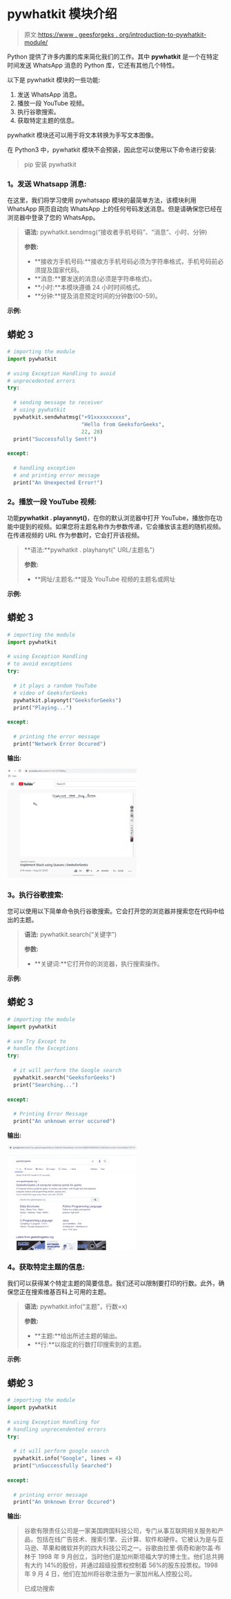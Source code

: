# pywhatkit 模块介绍

> 原文:[https://www . geesforgeks . org/introduction-to-pywhatkit-module/](https://www.geeksforgeeks.org/introduction-to-pywhatkit-module/)

Python 提供了许多内置的库来简化我们的工作。其中 **pywhatkit** 是一个在特定时间发送 WhatsApp 消息的 Python 库，它还有其他几个特性。

以下是 pywhatkit 模块的一些功能:

1.  发送 WhatsApp 消息。
2.  播放一段 YouTube 视频。
3.  执行谷歌搜索。
4.  获取特定主题的信息。

pywhatkit 模块还可以用于将文本转换为手写文本图像。

在 Python3 中，pywhatkit 模块不会预装，因此您可以使用以下命令进行安装:

> pip 安装 pywhatkit

### **1。发送 Whatsapp 消息:**

在这里，我们将学习使用 pywhatsapp 模块的最简单方法，该模块利用 WhatsApp 网页自动向 WhatsApp 上的任何号码发送消息。但是请确保您已经在浏览器中登录了您的 WhatsApp。

> **语法:** pywhatkit.sendmsg(“接收者手机号码”、“消息”、小时、分钟)
> 
> **参数:**
> 
> *   **接收方手机号码:**接收方手机号码必须为字符串格式，手机号码前必须提及国家代码。
> *   **消息:**要发送的消息(必须是字符串格式)。
> *   **小时:**本模块遵循 24 小时时间格式。
> *   **分钟:**提及消息预定时间的分钟数(00-59)。

**示例:**

## 蟒蛇 3

```py
# importing the module
import pywhatkit

# using Exception Handling to avoid
# unprecedented errors
try:

  # sending message to receiver
  # using pywhatkit
  pywhatkit.sendwhatmsg("+91xxxxxxxxxx",
                        "Hello from GeeksforGeeks",
                        22, 28)
  print("Successfully Sent!")

except:

  # handling exception
  # and printing error message
  print("An Unexpected Error!")
```

### **2。播放一段 YouTube 视频:**

功能**pywhatkit . playannyt()**，在你的默认浏览器中打开 YouTube，播放你在功能中提到的视频。如果您将主题名称作为参数传递，它会播放该主题的随机视频。在传递视频的 URL 作为参数时，它会打开该视频。

> **语法:**pywhatkit . playhanyt(" URL/主题名")
> 
> **参数:**
> 
> *   **网址/主题名:**提及 YouTube 视频的主题名或网址

**示例:**

## 蟒蛇 3

```py
# importing the module
import pywhatkit

# using Exception Handling
# to avoid exceptions
try:

  # it plays a random YouTube
  # video of GeeksforGeeks
  pywhatkit.playonyt("GeeksforGeeks")
  print("Playing...")

except:

  # printing the error message
  print("Network Error Occured")
```

**输出:**

![](img/10c6977228d6088284a7bafa22c3b9d3.png)

### **3。执行谷歌搜索:**

您可以使用以下简单命令执行谷歌搜索。它会打开您的浏览器并搜索您在代码中给出的主题。

> **语法:** pywhatkit.search(“关键字”)
> 
> **参数:**
> 
> *   **关键词:**它打开你的浏览器，执行搜索操作。

**示例:**

## 蟒蛇 3

```py
# importing the module
import pywhatkit

# use Try Except to
# handle the Exceptions
try:

  # it will perform the Google search
  pywhatkit.search("GeeksforGeeks")
  print("Searching...")

except:

  # Printing Error Message
  print("An unknown error occured")
```

**输出:**

![](img/62a0833542b5a846ba1a3df19d5d4a1d.png)

### **4。获取特定主题的信息:**

我们可以获得某个特定主题的简要信息。我们还可以限制要打印的行数。此外，确保您正在搜索维基百科上可用的主题。

> **语法:** pywhatkit.info(“主题”，行数=x)
> 
> **参数:**
> 
> *   **主题:**给出所述主题的输出。
> *   **行:**以指定的行数打印搜索到的主题。

**示例:**

## 蟒蛇 3

```py
# importing the module
import pywhatkit

# using Exception Handling for
# handling unprecendented errors
try:

  # it will perform google search
  pywhatkit.info("Google", lines = 4)
  print("\nSuccessfully Searched")

except:

  # printing error message
  print("An Unknown Error Occured")
```

**输出:**

> 谷歌有限责任公司是一家美国跨国科技公司，专门从事互联网相关服务和产品，包括在线广告技术、搜索引擎、云计算、软件和硬件。它被认为是与亚马逊、苹果和微软并列的四大科技公司之一。谷歌由拉里·佩奇和谢尔盖·布林于 1998 年 9 月创立，当时他们是加州斯坦福大学的博士生。他们总共拥有大约 14%的股份，并通过超级投票权控制着 56%的股东投票权。1998 年 9 月 4 日，他们在加州将谷歌注册为一家加州私人控股公司。
> 
> 已成功搜索